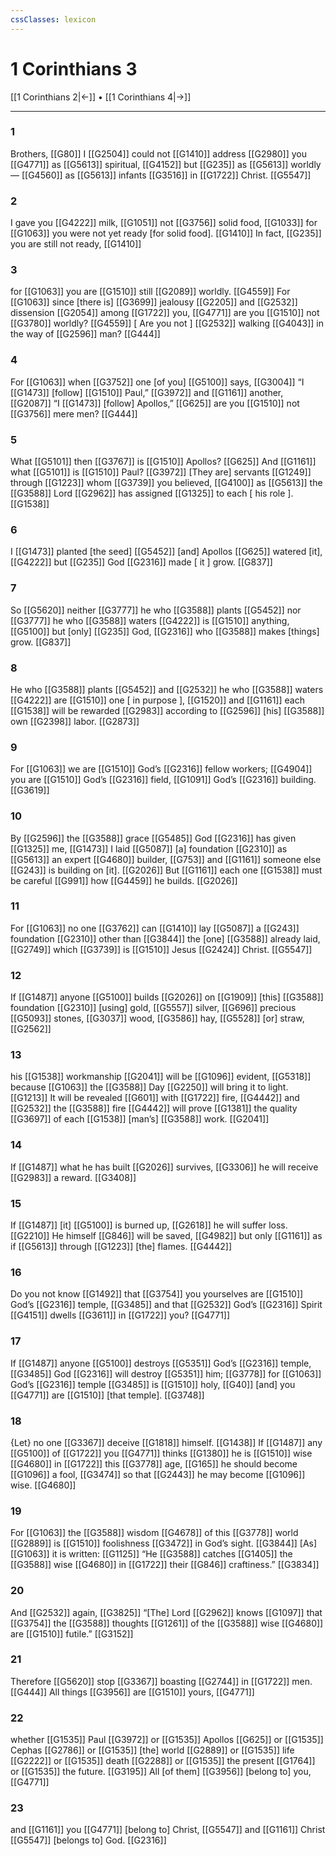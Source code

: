 ```yaml
---
cssClasses: lexicon
---
```


# 1 Corinthians 3

[[1 Corinthians 2|←]] • [[1 Corinthians 4|→]]

---

### 1
Brothers, [[G80]] I [[G2504]] could not [[G1410]] address [[G2980]] you [[G4771]] as [[G5613]] spiritual, [[G4152]] but [[G235]] as [[G5613]] worldly— [[G4560]] as [[G5613]] infants [[G3516]] in [[G1722]] Christ. [[G5547]]

### 2
I gave you [[G4222]] milk, [[G1051]] not [[G3756]] solid food, [[G1033]] for [[G1063]] you were not yet ready [for solid food]. [[G1410]] In fact, [[G235]] you are still not ready, [[G1410]]

### 3
for [[G1063]] you are [[G1510]] still [[G2089]] worldly. [[G4559]] For [[G1063]] since [there is] [[G3699]] jealousy [[G2205]] and [[G2532]] dissension [[G2054]] among [[G1722]] you, [[G4771]] are you [[G1510]] not [[G3780]] worldly? [[G4559]] [ Are you not ] [[G2532]] walking [[G4043]] in the way of [[G2596]] man? [[G444]]

### 4
For [[G1063]] when [[G3752]] one [of you] [[G5100]] says, [[G3004]] “I [[G1473]] [follow] [[G1510]] Paul,” [[G3972]] and [[G1161]] another, [[G2087]] “I [[G1473]] [follow] Apollos,” [[G625]] are you [[G1510]] not [[G3756]] mere men? [[G444]]

### 5
What [[G5101]] then [[G3767]] is [[G1510]] Apollos? [[G625]] And [[G1161]] what [[G5101]] is [[G1510]] Paul? [[G3972]] [They are] servants [[G1249]] through [[G1223]] whom [[G3739]] you believed, [[G4100]] as [[G5613]] the [[G3588]] Lord [[G2962]] has assigned [[G1325]] to each [ his role ]. [[G1538]]

### 6
I [[G1473]] planted [the seed] [[G5452]] [and] Apollos [[G625]] watered [it], [[G4222]] but [[G235]] God [[G2316]] made [ it ] grow. [[G837]]

### 7
So [[G5620]] neither [[G3777]] he who [[G3588]] plants [[G5452]] nor [[G3777]] he who [[G3588]] waters [[G4222]] is [[G1510]] anything, [[G5100]] but [only] [[G235]] God, [[G2316]] who [[G3588]] makes [things] grow. [[G837]]

### 8
He who [[G3588]] plants [[G5452]] and [[G2532]] he who [[G3588]] waters [[G4222]] are [[G1510]] one [ in purpose ], [[G1520]] and [[G1161]] each [[G1538]] will be rewarded [[G2983]] according to [[G2596]] [his] [[G3588]] own [[G2398]] labor. [[G2873]]

### 9
For [[G1063]] we are [[G1510]] God’s [[G2316]] fellow workers; [[G4904]] you are [[G1510]] God’s [[G2316]] field, [[G1091]] God’s [[G2316]] building. [[G3619]]

### 10
By [[G2596]] the [[G3588]] grace [[G5485]] God [[G2316]] has given [[G1325]] me, [[G1473]] I laid [[G5087]] [a] foundation [[G2310]] as [[G5613]] an expert [[G4680]] builder, [[G753]] and [[G1161]] someone else [[G243]] is building on [it]. [[G2026]] But [[G1161]] each one [[G1538]] must be careful [[G991]] how [[G4459]] he builds. [[G2026]]

### 11
For [[G1063]] no one [[G3762]] can [[G1410]] lay [[G5087]] a [[G243]] foundation [[G2310]] other than [[G3844]] the [one] [[G3588]] already laid, [[G2749]] which [[G3739]] is [[G1510]] Jesus [[G2424]] Christ. [[G5547]]

### 12
If [[G1487]] anyone [[G5100]] builds [[G2026]] on [[G1909]] [this] [[G3588]] foundation [[G2310]] [using] gold, [[G5557]] silver, [[G696]] precious [[G5093]] stones, [[G3037]] wood, [[G3586]] hay, [[G5528]] [or] straw, [[G2562]]

### 13
his [[G1538]] workmanship [[G2041]] will be [[G1096]] evident, [[G5318]] because [[G1063]] the [[G3588]] Day [[G2250]] will bring it to light. [[G1213]] It will be revealed [[G601]] with [[G1722]] fire, [[G4442]] and [[G2532]] the [[G3588]] fire [[G4442]] will prove [[G1381]] the quality [[G3697]] of each [[G1538]] [man’s] [[G3588]] work. [[G2041]]

### 14
If [[G1487]] what he has built [[G2026]] survives, [[G3306]] he will receive [[G2983]] a reward. [[G3408]]

### 15
If [[G1487]] [it] [[G5100]] is burned up, [[G2618]] he will suffer loss. [[G2210]] He himself [[G846]] will be saved, [[G4982]] but only [[G1161]] as if [[G5613]] through [[G1223]] [the] flames. [[G4442]]

### 16
Do you not know [[G1492]] that [[G3754]] you yourselves are [[G1510]] God’s [[G2316]] temple, [[G3485]] and that [[G2532]] God’s [[G2316]] Spirit [[G4151]] dwells [[G3611]] in [[G1722]] you? [[G4771]]

### 17
If [[G1487]] anyone [[G5100]] destroys [[G5351]] God’s [[G2316]] temple, [[G3485]] God [[G2316]] will destroy [[G5351]] him; [[G3778]] for [[G1063]] God’s [[G2316]] temple [[G3485]] is [[G1510]] holy, [[G40]] [and] you [[G4771]] are [[G1510]] [that temple]. [[G3748]]

### 18
{Let} no one [[G3367]] deceive [[G1818]] himself. [[G1438]] If [[G1487]] any [[G5100]] of [[G1722]] you [[G4771]] thinks [[G1380]] he is [[G1510]] wise [[G4680]] in [[G1722]] this [[G3778]] age, [[G165]] he should become [[G1096]] a fool, [[G3474]] so that [[G2443]] he may become [[G1096]] wise. [[G4680]]

### 19
For [[G1063]] the [[G3588]] wisdom [[G4678]] of this [[G3778]] world [[G2889]] is [[G1510]] foolishness [[G3472]] in God’s sight. [[G3844]] [As] [[G1063]] it is written: [[G1125]] “He [[G3588]] catches [[G1405]] the [[G3588]] wise [[G4680]] in [[G1722]] their [[G846]] craftiness.” [[G3834]]

### 20
And [[G2532]] again, [[G3825]] “[The] Lord [[G2962]] knows [[G1097]] that [[G3754]] the [[G3588]] thoughts [[G1261]] of the [[G3588]] wise [[G4680]] are [[G1510]] futile.” [[G3152]]

### 21
Therefore [[G5620]] stop [[G3367]] boasting [[G2744]] in [[G1722]] men. [[G444]] All things [[G3956]] are [[G1510]] yours, [[G4771]]

### 22
whether [[G1535]] Paul [[G3972]] or [[G1535]] Apollos [[G625]] or [[G1535]] Cephas [[G2786]] or [[G1535]] [the] world [[G2889]] or [[G1535]] life [[G2222]] or [[G1535]] death [[G2288]] or [[G1535]] the present [[G1764]] or [[G1535]] the future. [[G3195]] All [of them] [[G3956]] [belong to] you, [[G4771]]

### 23
and [[G1161]] you [[G4771]] [belong to] Christ, [[G5547]] and [[G1161]] Christ [[G5547]] [belongs to] God. [[G2316]]


